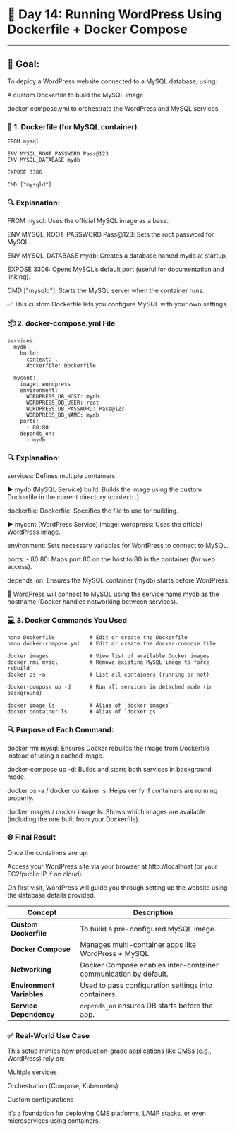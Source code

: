 # 📘 Day 14: Running WordPress Using Dockerfile + Docker Compose
---

## 🧩 Goal:
To deploy a WordPress website connected to a MySQL database, using:

A custom Dockerfile to build the MySQL image

docker-compose.yml to orchestrate the WordPress and MySQL services

### 🔧 1. Dockerfile (for MySQL container)
```
FROM mysql

ENV MYSQL_ROOT_PASSWORD Pass@123
ENV MYSQL_DATABASE mydb

EXPOSE 3306

CMD ["mysqld"]
```
### 🔍 Explanation:
FROM mysql: Uses the official MySQL image as a base.

ENV MYSQL_ROOT_PASSWORD Pass@123: Sets the root password for MySQL.

ENV MYSQL_DATABASE mydb: Creates a database named mydb at startup.

EXPOSE 3306: Opens MySQL’s default port (useful for documentation and linking).

CMD ["mysqld"]: Starts the MySQL server when the container runs.

✅ This custom Dockerfile lets you configure MySQL with your own settings.

### 📦 2. docker-compose.yml File
```
services:
  mydb:
    build:
      context: .
      dockerfile: Dockerfile

  mycont:
    image: wordpress
    environment:
      WORDPRESS_DB_HOST: mydb
      WORDPRESS_DB_USER: root
      WORDPRESS_DB_PASSWORD: Pass@123
      WORDPRESS_DB_NAME: mydb
    ports:
      - 80:80
    depends_on:
      - mydb
```

### 🔍 Explanation:
services: Defines multiple containers:

▶️ mydb (MySQL Service)
build: Builds the image using the custom Dockerfile in the current directory (context: .).

dockerfile: Dockerfile: Specifies the file to use for building.

▶️ mycont (WordPress Service)
image: wordpress: Uses the official WordPress image.

environment: Sets necessary variables for WordPress to connect to MySQL.

ports: - 80:80: Maps port 80 on the host to 80 in the container (for web access).

depends_on: Ensures the MySQL container (mydb) starts before WordPress.

🔗 WordPress will connect to MySQL using the service name mydb as the hostname (Docker handles networking between services).

### 💻 3. Docker Commands You Used
```
nano Dockerfile           # Edit or create the Dockerfile
nano docker-compose.yml   # Edit or create the docker-compose file

docker images             # View list of available Docker images
docker rmi mysql          # Remove existing MySQL image to force rebuild
docker ps -a              # List all containers (running or not)

docker-compose up -d      # Run all services in detached mode (in background)

docker image ls           # Alias of `docker images`
docker container ls       # Alias of `docker ps`
```

### 🔍 Purpose of Each Command:
docker rmi mysql: Ensures Docker rebuilds the image from Dockerfile instead of using a cached image.

docker-compose up -d: Builds and starts both services in background mode.

docker ps -a / docker container ls: Helps verify if containers are running properly.

docker images / docker image ls: Shows which images are available (including the one built from your Dockerfile).

### 🌐 Final Result
Once the containers are up:

Access your WordPress site via your browser at http://localhost (or your EC2/public IP if on cloud).

On first visit, WordPress will guide you through setting up the website using the database details provided.

| Concept                   | Description                                                      |
| ------------------------- | ---------------------------------------------------------------- |
| **Custom Dockerfile**     | To build a pre-configured MySQL image.                           |
| **Docker Compose**        | Manages multi-container apps like WordPress + MySQL.             |
| **Networking**            | Docker Compose enables inter-container communication by default. |
| **Environment Variables** | Used to pass configuration settings into containers.             |
| **Service Dependency**    | `depends_on` ensures DB starts before the app.                   |


### ✅ Real-World Use Case
This setup mimics how production-grade applications like CMSs (e.g., WordPress) rely on:

Multiple services

Orchestration (Compose, Kubernetes)

Custom configurations

It’s a foundation for deploying CMS platforms, LAMP stacks, or even microservices using containers.


